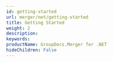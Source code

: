 ```yaml
---
id: getting-started
url: merger/net/getting-started
title: Getting Started
weight: 2
description: 
keywords: 
productName: GroupDocs.Merger for .NET
hideChildren: False
---
```

